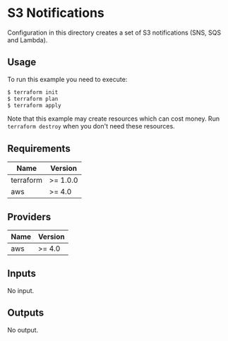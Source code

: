 # S3 Notifications

Configuration in this directory creates a set of S3 notifications (SNS, SQS and Lambda).

## Usage

To run this example you need to execute:

```bash
$ terraform init
$ terraform plan
$ terraform apply
```

Note that this example may create resources which can cost money. Run `terraform destroy` when you don't need these resources.

## Requirements

| Name      | Version  |
| --------- | -------- |
| terraform | >= 1.0.0 |
| aws       | >= 4.0   |

## Providers

| Name | Version |
| ---- | ------- |
| aws  | >= 4.0  |

## Inputs

No input.

## Outputs

No output.
